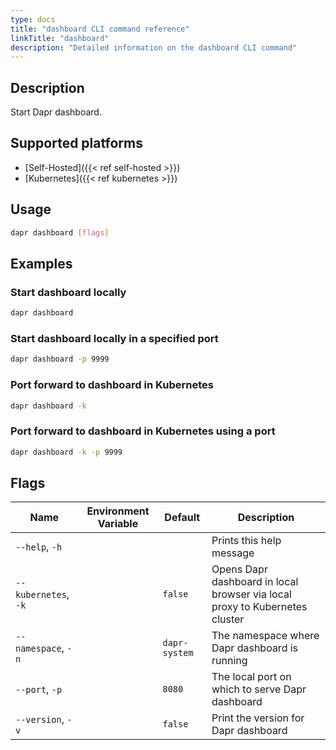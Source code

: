 ```yaml
---
type: docs
title: "dashboard CLI command reference"
linkTitle: "dashboard"
description: "Detailed information on the dashboard CLI command"
---
```


## Description

Start Dapr dashboard.

## Supported platforms

- [Self-Hosted]({{< ref self-hosted >}})
- [Kubernetes]({{< ref kubernetes >}})

## Usage
```bash
dapr dashboard [flags]
```

## Examples

### Start dashboard locally
```bash
dapr dashboard
```

### Start dashboard locally in a specified port
```bash
dapr dashboard -p 9999
```

### Port forward to dashboard in Kubernetes
```bash
dapr dashboard -k
```

### Port forward to dashboard in Kubernetes using a port
```bash
dapr dashboard -k -p 9999
```

## Flags

| Name | Environment Variable | Default | Description
| --- | --- | --- | --- |
| `--help`, `-h` | | | Prints this help message |
| `--kubernetes`, `-k` | | `false` | Opens Dapr dashboard in local browser via local proxy to Kubernetes cluster |
| `--namespace`, `-n` | | `dapr-system` | The namespace where Dapr dashboard is running |
| `--port`, `-p` | | `8080` | The local port on which to serve Dapr dashboard |
| `--version`, `-v` | | `false` | Print the version for Dapr dashboard |
